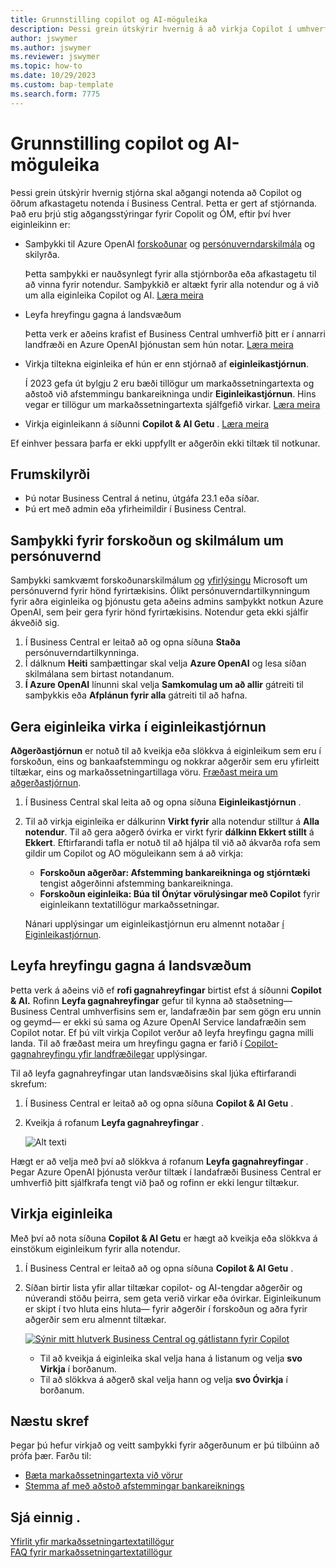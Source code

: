 ```yaml
---
title: Grunnstilling copilot og AI-möguleika
description: Þessi grein útskýrir hvernig á að virkja Copilot í umhverfi.
author: jswymer
ms.author: jswymer
ms.reviewer: jswymer
ms.topic: how-to
ms.date: 10/29/2023
ms.custom: bap-template
ms.search.form: 7775
---
```


# Grunnstilling copilot og AI-möguleika 

<!--[!INCLUDE[ai-preview](includes/ai-preview.md)]-->

<!--This article explains how you can control the ability to create AI-powered item marketing text with Copilot for your organization. This task is done by an admin. There are two requirements that you must fulfill to make the feature available to users:-->

Þessi grein útskýrir hvernig stjórna skal aðgangi notenda að Copilot og öðrum afkastagetu notenda í Business Central. Þetta er gert af stjórnanda. Það eru þrjú stig aðgangsstýringar fyrir Copolit og ÓM, eftir því hver eiginleikinn er:

- Samþykki til Azure OpenAI [forskoðunar](https://dynamics.microsoft.com/legaldocs/supp-dynamics365-preview/) og [persónuverndarskilmála](https://go.microsoft.com/fwlink/?LinkId=521839) og skilyrða.

   Þetta samþykki er nauðsynlegt fyrir alla stjórnborða eða afkastagetu til að vinna fyrir notendur. Samþykkið er altækt fyrir alla notendur og á við um alla eiginleika Copilot og AI. [Læra meira](#consent-to-preview-and-privacy-terms)

- Leyfa hreyfingu gagna á landsvæðum

  Þetta verk er aðeins krafist ef Business Central umhverfið þitt er í annarri landfræði en Azure OpenAI þjónustan sem hún notar. [Læra meira](#allow-data-movement-across-geographies)

- Virkja tiltekna eiginleika ef hún er enn stjórnað af **eiginleikastjórnun**.

  Í 2023 gefa út bylgju 2 eru bæði tillögur um markaðssetningartexta og aðstoð við afstemmingu bankareikninga undir **Eiginleikastjórnun**. Hins vegar er tillögur um markaðssetningartexta sjálfgefið virkar. [Læra meira](#enable-feature-in-feature-management)

- Virkja eiginleikann á síðunni **Copilot & AI Getu** . [Læra meira](#activate-features)

Ef einhver þessara þarfa er ekki uppfyllt er aðgerðin ekki tiltæk til notkunar.

## Frumskilyrði

- Þú notar Business Central á netinu, útgáfa 23.1 eða síðar. <!--[preview version](ai-preview-getstarted.md) of Business Central that's enabled for Copilot.-->
- Þú ert með admin eða yfirheimildir í Business Central.  <!--For more information, go to [Configure AI-powered item marketing text with Copilot](enable-ai.md).-->

## Samþykki fyrir forskoðun og skilmálum um persónuvernd

Samþykki samkvæmt forskoðunarskilmálum [og](https://dynamics.microsoft.com/legaldocs/supp-dynamics365-preview/) [yfirlýsingu](https://go.microsoft.com/fwlink/?LinkId=521839) Microsoft um persónuvernd fyrir hönd fyrirtækisins. Ólíkt persónuverndartilkynningum fyrir aðra eiginleika og þjónustu geta aðeins admins samþykkt notkun Azure OpenAI, sem þeir gera fyrir hönd fyrirtækisins. Notendur geta ekki sjálfir ákveðið sig.   

1. Í Business Central er leitað að og opna síðuna **Staða** persónuverndartilkynninga.
2. Í dálknum **Heiti** samþættingar skal velja **Azure OpenAI** og lesa síðan skilmálana sem birtast notandanum.
3.  **Í Azure OpenAI** línunni skal velja **Samkomulag um að allir** gátreiti til samþykkis eða **Afplánun fyrir alla** gátreiti til að hafna.

## Gera eiginleika virka í eiginleikastjórnun

**Aðgerðastjórnun** er notuð til að kveikja eða slökkva á eiginleikum sem eru í forskoðun, eins og bankaafstemmingu og nokkrar aðgerðir sem eru yfirleitt tiltækar, eins og markaðssetningartillaga vöru. [Fræðast meira um aðgerðastjórnun](/dynamics365/business-central/dev-itpro/administration/feature-management).

1. Í Business Central skal leita að og opna síðuna **Eiginleikastjórnun** .
2. Til að virkja eiginleika er dálkurinn **Virkt fyrir** alla notendur stilltur á **Alla notendur**. Til að gera aðgerð óvirka er virkt fyrir **dálkinn Ekkert stillt** á **Ekkert**. Eftirfarandi tafla er notuð til að hjálpa til við að ákvarða rofa sem gildir um Copilot og AO möguleikann sem á að virkja:

   - **Forskoðun aðgerðar: Afstemming bankareikninga og stjórntæki** tengist aðgerðinni afstemming bankareikninga.
   - **Forskoðun eiginleika: Búa til Ónýtar vörulýsingar með Copilot** fyrir eiginleikann textatillögur markaðssetningar.

   Nánari upplýsingar um eiginleikastjórnun eru almennt notaðar [í Eiginleikastjórnun](/dynamics365/business-central/dev-itpro/administration/feature-management).

## Leyfa hreyfingu gagna á landsvæðum

Þetta verk á aðeins við ef **rofi gagnahreyfingar** birtist efst á síðunni **Copilot & AI.**  Rofinn  **Leyfa gagnahreyfingar** gefur til kynna að staðsetning&mdash; Business Central umhverfisins sem er, landafræðin þar sem gögn eru unnin og geymd&mdash; er ekki sú sama og Azure OpenAI Service landafræðin sem Copilot notar. Ef þú vilt virkja Copilot verður að leyfa hreyfingu gagna milli landa. Til að fræðast meira um hreyfingu gagna er farið í [Copilot-gagnahreyfingu yfir landfræðilegar](ai-copilot-data-movement.md) upplýsingar. 

Til að leyfa gagnahreyfingar utan landsvæðisins skal ljúka eftirfarandi skrefum:

1. Í Business Central er leitað að og opna síðuna **Copilot & AI Getu** .
1. Kveikja á rofanum **Leyfa gagnahreyfingar** .

   ![![Alt texti](allow-data-movement.png)](allow-data-movement.png)

Hægt er að velja með því að slökkva á rofanum  **Leyfa gagnahreyfingar** . Þegar Azure OpenAI þjónusta verður tiltæk í landafræði Business Central er umhverfið þitt sjálfkrafa tengt við það og rofinn er ekki lengur tiltækur. 


<!--
| Australia, United Kingdom, United States | Within the respective geographical region |
| Europe, France, Germany, Norway, Switzerland  | Sweden or Switzerland |
| Asia Pacific, Brazil, Canada, India, Japan, Singapore, South Africa, South Korea, United Arab Emirates  | United States |-->



<!--Note

If your environment is hosted in North America, Copilot will use an Azure OpenAI endpoint in North America to process your data.
If your environment is hosted in Europe, Copilot will use an Azure OpenAI endpoint in Europe to process your data.
If your environment is hosted anywhere else, Copilot will use an Azure OpenAI endpoint outside of the region in which the environment is hosted.
To opt in 

Copilot and other AI capabilities use Azure OpenAI Service.  and are provided by default to only those customers with environments that have United States as their geography for data processing and storage. While the Azure OpenAI Service is available in multiple geographies including Australia, Canada, United States, France, Japan and UK, Copilot does not follow the same regional rollout schedule.

Meanwhile, customers with environments outside the United States can use Copilot AI features by opting in to share relevant data with the Azure OpenAI Service in United States or Switzerland.

The information in the following table outlines the Azure OpenAI service that's used by the Copilot services based on the geography of their Dynamics 365 environment when they opt-in to share data.-->
## Virkja eiginleika

Með því að nota síðuna **Copilot & AI Getu** er hægt að kveikja eða slökkva á einstökum eiginleikum fyrir alla notendur.

1. Í Business Central er leitað að og opna síðuna **Copilot & AI Getu** .

1. Síðan birtir lista yfir allar tiltækar copilot- og AI-tengdar aðgerðir og núverandi stöðu þeirra, sem geta verið virkar eða óvirkar. Eiginleikunum er skipt í tvo hluta eins hluta&mdash; fyrir aðgerðir í forskoðun og aðra fyrir aðgerðir sem eru almennt tiltækar. 

   [![Sýnir mitt hlutverk Business Central og gátlistann fyrir Copilot](media/copilot-and-ai-capabilties-page.svg)](media/copilot-and-ai-capabilties-page.svg#lightbox)

   - Til að kveikja á eiginleika skal velja hana á listanum og velja **svo Virkja** í borðanum.
   - Til að slökkva á aðgerð skal velja hann og velja **svo Óvirkja** í borðanum. 


## Næstu skref

Þegar þú hefur virkjað og veitt samþykki fyrir aðgerðunum er þú tilbúinn að prófa þær. Farðu til:

- [Bæta markaðssetningartexta við vörur](item-marketing-text.md) 
- [Stemma af með aðstoð afstemmingar bankareiknings](bank-reconciliation-with-copilot.md) 

## Sjá einnig .

[Yfirlit yfir markaðssetningartextatillögur](ai-overview.md)   
[FAQ fyrir markaðssetningartextatillögur](faqs-marketing-text.md)  
